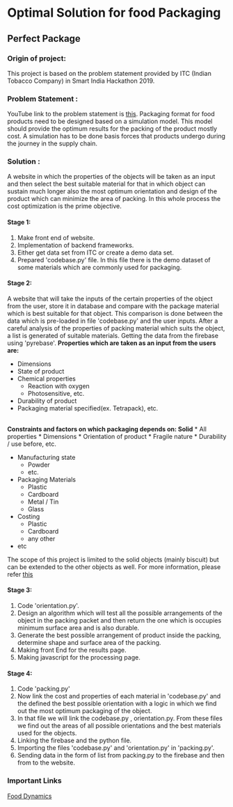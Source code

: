 # **Optimal Solution for food Packaging**
## **Perfect Package**

### Origin of project:
This project is based on the problem statement provided by ITC (Indian Tobacco Company) in Smart India Hackathon 2019.
### Problem Statement :
YouTube link to the problem statement is [this](https://www.youtube.com/watch?v=miscGsDFmE0).
Packaging format for food products need to be designed based on a simulation model.
This model should provide the optimum results for the packing of the product mostly cost.
A simulation has to be done basis forces that products undergo during the journey in the supply chain.

### Solution :
A website in which the properties of the objects will be taken as an input and then select the best suitable material for that in which
object can sustain much longer also the most optimum orientation and design of the product which can minimize the area of packing.
In this whole process the cost optimization is the prime objective.
#### Stage 1:
1. Make front end of website.
2. Implementation of backend frameworks.
3. Either get data set from ITC or create a demo data set.
4. Prepared 'codebase.py' file. In this file there is the demo dataset of some materials which are commonly used for packaging.

#### Stage 2:
A website that will take the inputs of the certain properties of the object from the user, store it in database and compare with the package material which is best suitable for that object.
This comparison is done between the data which is pre-loaded in file 'codebase.py' and the user inputs. After a careful analysis of the properties of packing material which suits the object, a list is generated of suitable materials.
Getting the data from the firebase using 'pyrebase'.
<strong>Properties which are taken as an input from the users are: </strong>
   * Dimensions
   * State of product
   * Chemical properties
      * Reaction with oxygen
      * Photosensitive, etc.
   * Durability of product
   * Packaging material specified(ex. Tetrapack), etc.
   <br>
<strong>Constraints and factors on which packaging depends on: </strong>
<strong>Solid</strong>
   * All properties
      * Dimensions
      * Orientation of product
      * Fragile nature
      * Durability / use before, etc.
      
   * Manufacturing state
      * Powder
      * etc.
   * Packaging Materials
      * Plastic
      * Cardboard
      * Metal / Tin
      * Glass
   * Costing
      * Plastic
      * Cardboard
      * any other
   * etc

The scope of this project is limited to the solid objects (mainly biscuit) but can be extended to the other objects as well.
For more information, please refer [this](https://github.com/AkshitOstwal/CodeForVision/issues/6)

#### Stage 3:

1. Code 'orientation.py'.
2. Design an algorithm which will test all the possible arrangements of the object in the packing packet and then return the one which is occupies minimum surface area and is also durable.  
3. Generate the best possible arrangement of product inside the packing, determine shape and surface area of the packing.
4. Making front End for the results page.
5. Making javascript for the processing page.

#### Stage 4:

1. Code 'packing.py'
2. Now link the cost and properties of each material in 'codebase.py' and the defined the best possible orientation with a logic in which we find out the most optimum packaging of the object.
3. In that file we will link the codebase.py , orientation.py. From these files we find out the areas of all possible orientations and the best materials used for the objects.
5. Linking the firebase and the python file.
6. Importing the files 'codebase.py' and 'orientation.py' in 'packing.py'.
7. Sending data in the form of list from packing.py to the firebase and then from to the website.

### **Important Links**
[Food Dynamics](http://www.ift.org/knowledge-center/read-ift-publications/science-reports/scientific-status-summaries/food-packaging.aspx)
